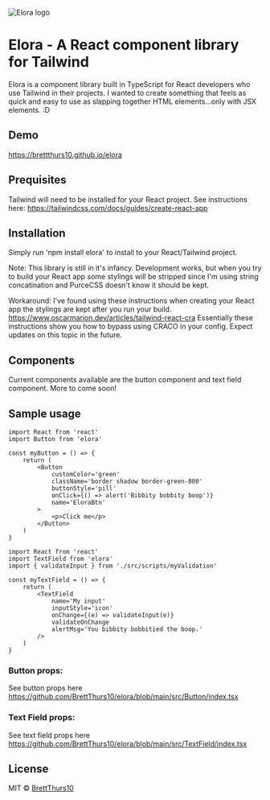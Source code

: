 ![Elora logo](https://i.imgur.com/6lAn8nu.png)

# Elora - A React component library for Tailwind

Elora is a component library built in TypeScript for React developers who use Tailwind in their projects. I wanted to create something that feels as quick and easy to use as slapping together HTML elements...only with JSX elements. :D

## Demo

<https://brettthurs10.github.io/elora>

## Prequisites

Tailwind will need to be installed for your React project. See instructions here: https://tailwindcss.com/docs/guides/create-react-app

## Installation

Simply run 'npm install elora' to install to your React/Tailwind project.

Note: This library is still in it's infancy. Development works, but when you try to build your React app some stylings will be stripped since I'm using string concatination and PurceCSS doesn't know it should be kept.

Workaround: I've found using these instructions when creating your React app the stylings are kept after you run your build.
https://www.oscarmarion.dev/articles/tailwind-react-cra Essentially these instructions show you how to bypass using CRACO in your config. Expect updates on this topic in the future.

## Components

Current components available are the button component and text field component. More to come soon!

## Sample usage

```tsx
import React from 'react'
import Button from 'elora'

const myButton = () => {
    return (
        <Button
            customColor='green'
            className='border shadow border-green-800'
            buttonStyle='pill'
            onClick={() => alert('Bibbity bobbity boop')}
            name='EloraBtn'
        >
            <p>Click me</p>
        </Button>
    )
}
```

```tsx
import React from 'react'
import TextField from 'elora'
import { validateInput } from './src/scripts/myValidation'

const myTextField = () => {
    return (
        <TextField
            name='My input'
            inputStyle='icon'
            onChange={(e) => validateInput(e)}
            validateOnChange
            alertMsg='You bibbity bobbitied the boop.'
        />
    )
}
```

### Button props:

See button props here <https://github.com/BrettThurs10/elora/blob/main/src/Button/index.tsx>

### Text Field props:

See text field props here <https://github.com/BrettThurs10/elora/blob/main/src/TextField/index.tsx>

## License

MIT © [BrettThurs10](https://github.com/BrettThurs10)
